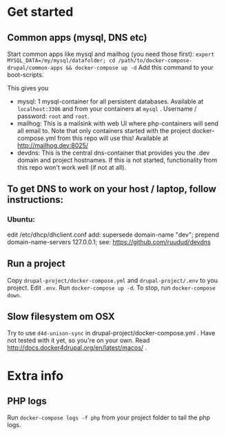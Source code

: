
# Get started

## Common apps (mysql, DNS etc)
Start common  apps like mysql and mailhog (you need those first):
`export MYSQL_DATA=/my/mysql/datafolder; cd /path/to/docker-compose-drupal/common-apps && docker-compose up -d`
Add this command to your boot-scripts.


This gives you
 - mysql:    1 mysql-container for all persistent databases.
             Available at `localhost:3306` and from your containers at `mysql` .
             Username / password: `root` and `root`.
 - mailhog:  This is a mailsink with web UI where php-containers will send all email to.
             Note that only containers started with the project docker-compose.yml from this repo will use this!
             Available at http://mailhog.dev:8025/
 - devdns:   This is the central dns-container that provides you the .dev domain and project hostnames.
             If this is not started, functionality from this repo won't work well (if not at all).


## To get DNS to work on your host / laptop, follow instructions:

### Ubuntu:
   edit /etc/dhcp/dhclient.conf
   add:
      supersede domain-name "dev";
      prepend domain-name-servers 127.0.0.1;
   see: https://github.com/ruudud/devdns


## Run a project
Copy `drupal-project/docker-compose.yml` and `drupal-project/.env` to you project.
Edit `.env`.
Run `docker-compose up -d`.
To stop, run `docker-compose down`.

## Slow filesystem om OSX
Try to use `d4d-unison-sync` in drupal-project/docker-compose.yml .
Have not tested with it yet, so you're on your own.
Read http://docs.docker4drupal.org/en/latest/macos/ .

# Extra info

## PHP logs

Run `docker-compose logs -f php` from your project folder to tail the php logs.

